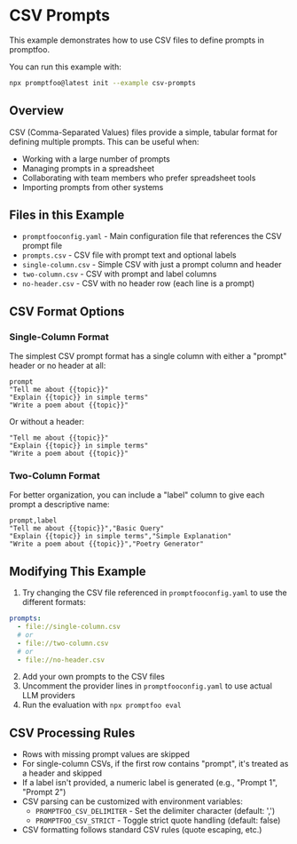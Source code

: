 # CSV Prompts

This example demonstrates how to use CSV files to define prompts in promptfoo.

You can run this example with:

```bash
npx promptfoo@latest init --example csv-prompts
```

## Overview

CSV (Comma-Separated Values) files provide a simple, tabular format for defining multiple prompts. This can be useful when:

- Working with a large number of prompts
- Managing prompts in a spreadsheet
- Collaborating with team members who prefer spreadsheet tools
- Importing prompts from other systems

## Files in this Example

- `promptfooconfig.yaml` - Main configuration file that references the CSV prompt file
- `prompts.csv` - CSV file with prompt text and optional labels
- `single-column.csv` - Simple CSV with just a prompt column and header
- `two-column.csv` - CSV with prompt and label columns
- `no-header.csv` - CSV with no header row (each line is a prompt)

## CSV Format Options

### Single-Column Format

The simplest CSV prompt format has a single column with either a "prompt" header or no header at all:

```csv
prompt
"Tell me about {{topic}}"
"Explain {{topic}} in simple terms"
"Write a poem about {{topic}}"
```

Or without a header:

```csv
"Tell me about {{topic}}"
"Explain {{topic}} in simple terms"
"Write a poem about {{topic}}"
```

### Two-Column Format

For better organization, you can include a "label" column to give each prompt a descriptive name:

```csv
prompt,label
"Tell me about {{topic}}","Basic Query"
"Explain {{topic}} in simple terms","Simple Explanation"
"Write a poem about {{topic}}","Poetry Generator"
```

## Modifying This Example

1. Try changing the CSV file referenced in `promptfooconfig.yaml` to use the different formats:

```yaml
prompts:
  - file://single-column.csv
  # or
  - file://two-column.csv
  # or
  - file://no-header.csv
```

2. Add your own prompts to the CSV files
3. Uncomment the provider lines in `promptfooconfig.yaml` to use actual LLM providers
4. Run the evaluation with `npx promptfoo eval`

## CSV Processing Rules

- Rows with missing prompt values are skipped
- For single-column CSVs, if the first row contains "prompt", it's treated as a header and skipped
- If a label isn't provided, a numeric label is generated (e.g., "Prompt 1", "Prompt 2")
- CSV parsing can be customized with environment variables:
  - `PROMPTFOO_CSV_DELIMITER` - Set the delimiter character (default: ',')
  - `PROMPTFOO_CSV_STRICT` - Toggle strict quote handling (default: false)
- CSV formatting follows standard CSV rules (quote escaping, etc.)
